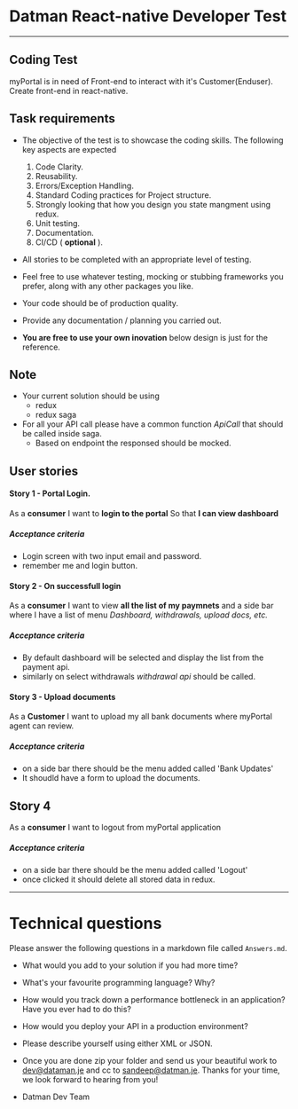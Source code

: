 # Datman React-native Developer Test
---

## Coding Test

myPortal is in need of Front-end to interact with it's Customer(Enduser). Create front-end in react-native.
## Task requirements

- The objective of the test is to showcase the coding skills. The following key aspects are expected
   1. Code Clarity.
   2. Reusability.
   3. Errors/Exception Handling.
   4. Standard Coding practices for Project structure.
   5. Strongly looking that how you design you state mangment using redux.
   6. Unit testing. 
   7. Documentation.
   8. CI/CD ( **optional** ).
   
- All stories to be completed with an appropriate level of testing.
- Feel free to use whatever testing, mocking or stubbing frameworks you prefer, along with any other packages you like.
- Your code should be of production quality.
- Provide any documentation / planning you carried out.
- **You are free to use your own inovation** below design is just for the reference.

## Note
- Your current solution should be using
    - redux
    - redux saga
- For all your API call please have a common function *ApiCall*  that should be called inside saga.
    - Based on endpoint the responsed should be mocked.

## User stories

#### Story 1 - Portal Login. 
As a **consumer**
I want to **login to the portal**
So that **I can view dashboard**
##### Acceptance criteria
* Login screen with two input email and password.
* remember me and login button.

#### Story 2 - On successfull login
As a **consumer**
I want to view **all the list of my paymnets**
and a side bar where I have a list of menu *Dashboard, withdrawals, upload docs, etc.*

##### Acceptance criteria
* By default dashboard will be selected and display the list from the payment api.
* similarly on select withdrawals *withdrawal api* should be called.

#### Story 3 - Upload documents
As a **Customer** 
I want to upload my all bank documents
where myPortal agent can review.

#####  Acceptance criteria
* on a side bar there should be the menu added called 'Bank Updates'
* It shoudld have a form to upload the documents. 

## Story 4
As a **consumer**
I want to logout from myPortal application

##### Acceptance criteria
* on a side bar there should be the menu added called 'Logout'
* once clicked it should delete all stored data in redux. 


---

# Technical questions

Please answer the following questions in a markdown file called `Answers.md`.

* What would you add to your solution if you had more time?
* What's your favourite programming language? Why?
* How would you track down a performance bottleneck in an application? Have you ever had to do this?
* How would you deploy your API in a production environment?
* Please describe yourself using either XML or JSON.


* Once you are done zip your folder and send us your beautiful work to dev@dataman.je and cc to sandeep@datman.je.
Thanks for your time, we look forward to hearing from you!
- Datman Dev Team
